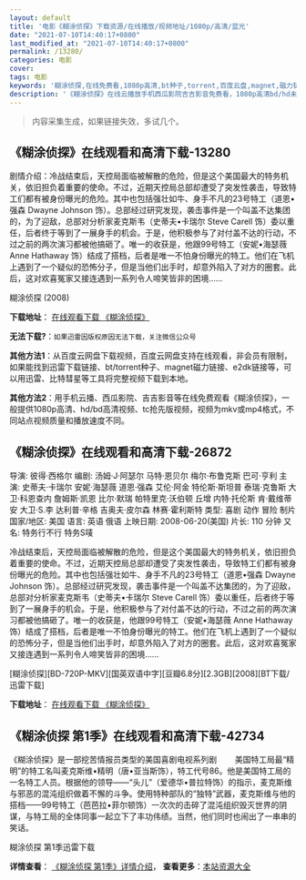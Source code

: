 ```yaml
---
layout: default
title: '电影《糊涂侦探》下载资源/在线播放/视频地址/1080p/高清/蓝光'
date: "2021-07-10T14:40:17+0800"
last_modified_at: "2021-07-10T14:40:17+0800"
permalink: /13280/
categories: 电影
cover:
tags: 电影
keywords: '糊涂侦探,在线免费看,1080p高清,bt种子,torrent,百度云盘,magnet,磁力链,迅雷下载资源'
description: '《糊涂侦探》在线云播放手机西瓜影院吉吉影音免费看，1080p高清bd/hd未删减完整版和tc抢先枪版，mkv/mp4格式，附带bt/torrent种子、magnet/磁力链、百度云盘、网盘资源迅雷下载链接'
---
```


>内容采集生成，如果链接失效，多试几个。


## 《糊涂侦探》在线观看和高清下载-13280

剧情介绍：冷战结束后，天控局面临被解散的危险，但是这个美国最大的特务机关，依旧担负着重要的使命。不过，近期天控局总部却遭受了突发性袭击，导致特工们都有被身份曝光的危险。其中也包括强壮如牛、身手不凡的23号特工（道恩•强森 Dwayne Johnson 饰）。总部经过研究发现，袭击事件是一个叫盖不达集团的，为了迎敌，总部对分析家麦克斯韦（史蒂夫•卡瑞尔 Steve Carell 饰）委以重任，后者终于等到了一展身手的机会。于是，他积极参与了对付盖不达的行动，不过之前的两次演习都被他搞砸了。唯一的收获是，他跟99号特工（安妮•海瑟薇 Anne Hathaway 饰）结成了搭档，后者是唯一不怕身份曝光的特工。他们在飞机上遇到了一个疑似的恐怖分子，但是当他们出手时，却意外陷入了对方的圈套。此后，这对欢喜冤家又接连遇到一系列令人啼笑皆非的困境……


糊涂侦探 (2008)

**下载地址**： [在线观看下载 《糊涂侦探》](https://www.btbtdy.me/btdy/dy5865.html) 


**无法下载?**：`如果迅雷因版权原因无法下载，关注微信公众号 `

**其他方法1**：从百度云网盘下载视频，百度云网盘支持在线观看，非会员有限制，如果能找到迅雷下载链接、bt/torrent种子、magnet磁力链接、e2dk链接等，可以用迅雷、比特彗星等工具将完整视频下载到本地。

**其他方法2**：用手机云播、西瓜影院、吉吉影音等在线免费观看《糊涂侦探》，一般提供1080p高清、hd/bd高清视频、tc抢先版视频，视频为mkv或mp4格式，不同站点视频质量和播放速度不同。


## 《糊涂侦探》在线观看和高清下载-26872

导演: 彼得·西格尔 编剧: 汤姆·J·阿瑟尔 马特·恩贝尔 梅尔·布鲁克斯 巴可·亨利 主演: 史蒂夫·卡瑞尔 安妮·海瑟薇 道恩·强森 艾伦·阿金 特伦斯·斯坦普 泰瑞·克鲁斯 大卫·科恩查内 詹姆斯·凯恩 比尔·默瑞 帕特里克·沃伯顿 丘增 内特·托伦斯 肯·戴维蒂安 大卫·S.李 达利普·辛格 吉奥夫·皮尔森 林赛·霍利斯特 类型: 喜剧 动作 冒险 制片国家/地区: 美国 语言: 英语 俄语 上映日期: 2008-06-20(美国) 片长: 110 分钟 又名: 特务行不行 特务S唛

冷战结束后，天控局面临被解散的危险，但是这个美国最大的特务机关，依旧担负着重要的使命。不过，近期天控局总部却遭受了突发性袭击，导致特工们都有被身份曝光的危险。其中也包括强壮如牛、身手不凡的23号特工（道恩•强森 Dwayne Johnson 饰）。总部经过研究发现，袭击事件是一个叫盖不达集团的，为了迎敌，总部对分析家麦克斯韦（史蒂夫•卡瑞尔 Steve Carell 饰）委以重任，后者终于等到了一展身手的机会。于是，他积极参与了对付盖不达的行动，不过之前的两次演习都被他搞砸了。唯一的收获是，他跟99号特工（安妮•海瑟薇 Anne Hathaway 饰）结成了搭档，后者是唯一不怕身份曝光的特工。他们在飞机上遇到了一个疑似的恐怖分子，但是当他们出手时，却意外陷入了对方的圈套。此后，这对欢喜冤家又接连遇到一系列令人啼笑皆非的困境……


[糊涂侦探][BD-720P-MKV][国英双语中字][豆瓣6.8分][2.3GB][2008][BT下载/迅雷下载]

**下载地址**： [在线观看下载 《糊涂侦探》](https://www.btdx8.com/torrent/get_smart_2008.html) 


## 《糊涂侦探 第1季》在线观看和高清下载-42734

《糊涂侦探》是一部挖苦情报员类型的美国喜剧电视系列剧 　　美国特工局最“精明”的特工名叫麦克斯维•精明（唐•亚当斯饰），特工代号86。他是美国特工局的一名特工人员。根据他的领导——“头儿”（爱德华•普拉特饰）的指示，麦克斯维与邪恶的混沌组织做着不懈的斗争。使用特种部队的“独特”武器，麦克斯维与他的搭档——99号特工（芭芭拉•菲尔顿饰）一次次的击碎了混沌组织毁灭世界的阴谋，与特工局的全体同事一起立下了丰功伟绩。当然，他们同时也闹出了一串串的笑话。


糊涂侦探 第1季迅雷下载

**详情查看**： [《糊涂侦探 第1季》详情介绍](/movie/42734/)， **查看更多**：[本站资源大全](/movie/t/all/)

